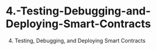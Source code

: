 # 4.-Testing-Debugging-and-Deploying-Smart-Contracts
4. Testing, Debugging, and Deploying Smart Contracts
